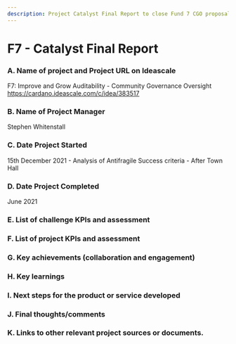 ```yaml
---
description: Project Catalyst Final Report to close Fund 7 CGO proposal
---
```


# F7 - Catalyst Final Report

### A. Name of project and Project URL on Ideascale

F7: Improve and Grow Auditability - Community Governance Oversight https://cardano.ideascale.com/c/idea/383517

### B. Name of Project Manager

Stephen Whitenstall

### C. Date Project Started

15th December 2021 - Analysis of Antifragile Success criteria - After Town Hall

### D. Date Project Completed

June 2021

### E. List of challenge KPIs and assessment

### F. List of project KPIs and assessment

### G. Key achievements (collaboration and engagement)

### H. Key learnings

### I. Next steps for the product or service developed

### J. Final thoughts/comments

### K. Links to other relevant project sources or documents.
